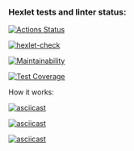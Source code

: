 ### Hexlet tests and linter status:
[![Actions Status](https://github.com/MariaChikh/python-project-50/actions/workflows/hexlet-check.yml/badge.svg)](https://github.com/MariaChikh/python-project-50/actions)

[![hexlet-check](https://github.com/MariaChikh/python-project-50/actions/workflows/hexlet-check.yml/badge.svg)](https://github.com/MariaChikh/python-project-50/actions/workflows/hexlet-check.yml)

[![Maintainability](https://api.codeclimate.com/v1/badges/a4d0ceab80c0aaffeef0/maintainability)](https://codeclimate.com/github/MariaChikh/python-project-50/maintainability)

[![Test Coverage](https://api.codeclimate.com/v1/badges/a4d0ceab80c0aaffeef0/test_coverage)](https://codeclimate.com/github/MariaChikh/python-project-50/test_coverage)

How it works:

[![asciicast](https://asciinema.org/a/YYcms1mAnpB120WXLK1K5tuhQ.svg)](https://asciinema.org/a/YYcms1mAnpB120WXLK1K5tuhQ)

[![asciicast](https://asciinema.org/a/hvpR8g0d8HdNp5E6nujktr3VZ.svg)](https://asciinema.org/a/hvpR8g0d8HdNp5E6nujktr3VZ)

[![asciicast](https://asciinema.org/a/AarLLQMvkb5uvMHn13opZOYqh.svg)](https://asciinema.org/a/AarLLQMvkb5uvMHn13opZOYqh)

